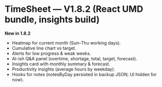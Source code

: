 # TimeSheet — V1.8.2 (React UMD bundle, insights build)
**New in 1.8.2**
- Heatmap for current month (Sun–Thu working days).
- Cumulative line chart vs target.
- Alerts for low progress & weak weeks.
- AI-ish Q&A panel (overtime, shortage, total, target, forecast).
- Insights card with monthly summary & forecast.
- Productivity insights (average hours by weekday).
- Hooks for notes (notesByDay persisted in backup JSON; UI hidden for now).
